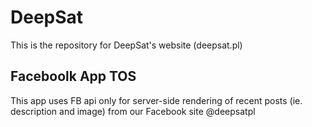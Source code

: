 # DeepSat
This is the repository for DeepSat's website (deepsat.pl)

## Faceboolk App TOS
This app uses FB api only for server-side rendering of recent posts (ie. description and image) from our Facebook site @deepsatpl 